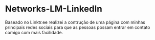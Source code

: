 # Networks-LM-LinkedIn
Baseado no Linktr.ee realizei a contrução de uma página com minhas principais redes sociais para que as pessoas possam entrar em contato comigo com mais facilidade.
